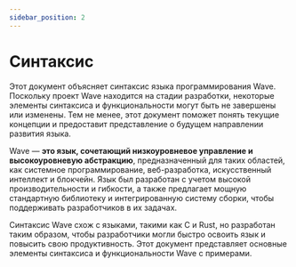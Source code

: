 ```yaml
---
sidebar_position: 2
---
```


# Синтаксис

Этот документ объясняет синтаксис языка программирования Wave.
Поскольку проект Wave находится на стадии разработки, некоторые элементы синтаксиса и функциональности могут быть не завершены или изменены.
Тем не менее, этот документ поможет понять текущие концепции и предоставит представление о будущем направлении развития языка.

Wave — **это язык, сочетающий низкоуровневое управление и высокоуровневую абстракцию**, предназначенный для таких областей, как системное программирование, веб-разработка, искусственный интеллект и блокчейн.
Язык был разработан с учетом высокой производительности и гибкости, а также предлагает мощную стандартную библиотеку и интегрированную систему сборки, чтобы поддерживать разработчиков в их задачах.

Синтаксис Wave схож с языками, такими как C и Rust, но разработан таким образом, чтобы разработчики могли быстро освоить язык и повысить свою продуктивность.
Этот документ представляет основные элементы синтаксиса и функциональности Wave с примерами.